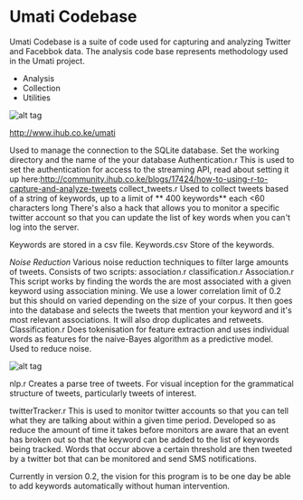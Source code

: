 # Umati Codebase

Umati Codebase is a suite of code used for capturing and analyzing Twitter and Facebbok data. The analysis code base represents methodology used in the Umati project.  

* Analysis
* Collection
* Utilities


![alt tag](http://community.ihub.co.ke/cache/image_resizer/84a93bab303ed9ec81f674926cc16b16.jpg)

http://www.ihub.co.ke/umati





Used to manage the connection to the SQLite database. Set the working directory and the name of the your database Authentication.r This is used to set the authentication for access to the streaming API, read about setting it up here:http://community.ihub.co.ke/blogs/17424/how-to-using-r-to-capture-and-analyze-tweets collect_tweets.r Used to collect tweets based of a string of keywords, up to a limit of ** 400 keywords** each <60 characters long There's also a hack that allows you to monitor a specific twitter account so that you can update the list of key words when you can't log into the server.

Keywords are stored in a csv file. Keywords.csv Store of the keywords.

*Noise Reduction* Various noise reduction techniques to filter large amounts of tweets. Consists of two scripts: association.r classification.r Association.r This script works by finding the words the are most associated with a given keyword using association mining. We use a lower correlation limit of 0.2 but this should on varied depending on the size of your corpus. It then goes into the database and selects the tweets that mention your keyword and it's most relevant associations. It will also drop duplicates and retweets. Classification.r Does tokenisation for feature extraction and uses individual words as features for the naive-Bayes algorithm as a predictive model. Used to reduce noise.

![alt tag](http://irefindex.org/wiki/images/9/93/R-logo.jpg)

nlp.r Creates a parse tree of tweets. For visual inception for the grammatical structure of tweets, particularly tweets of interest.

twitterTracker.r This is used to monitor twitter accounts so that you can tell what they are talking about within a given time period. Developed so as reduce the amount of time it takes before monitors are aware that an event has broken out so that the keyword can be added to the list of keywords being tracked. Words that occur above a certain threshold are then tweeted by a twitter bot that can be monitored and send SMS notifications.

Currently in version 0.2, the vision for this program is to be one day be able to add keywords automatically without human intervention.
